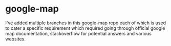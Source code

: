 # google-map
I've added multiple branches in this google-map repo each of which is used to cater a specific requirement which required going through official google map documentation, stackoverflow for potential answers and various websites.
